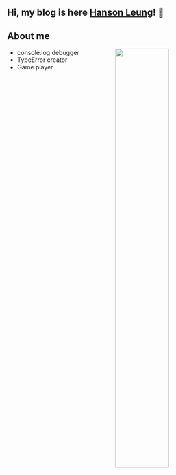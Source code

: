 ## Hi, my blog is here [Hanson Leung](https://mrhanson.github.io/memo)! 👋

## About me 
 <img style="width: 50%" align="right" src = "https://github-readme-stats.vercel.app/api?username=mrhanson&show_icons=true&&line_height=33&hide_border=true&count_private=true&theme=tokyonight">
 
 - console.log debugger
 - TypeError creator
 - Game player
